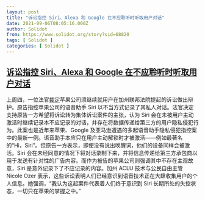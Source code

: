 ```yaml
---
layout: post
title: "诉讼指控 Siri、Alexa 和 Google 在不应聆听时听取用户对话"
date: 2021-09-06T08:05:16.000Z
author: Solidot
from: https://www.solidot.org/story?sid=68820
tags: [ Solidot ]
categories: [ Solidot ]
---
```

<!--1630915516000-->
[诉讼指控 Siri、Alexa 和 Google 在不应聆听时听取用户对话](https://www.solidot.org/story?sid=68820)
------

<div>
上周四，一位法官<a href="https://www.washingtonpost.com/technology/2021/09/02/apple-siri-lawsuit-privacy/">裁定</a>苹果公司须继续就用户在加州联邦法院提起的诉讼做出辩护。原告指控苹果公司的语音助手 Siri 以不当方式记录了其私人对话。法官决定支持原告一方希望将诉讼转为集体诉讼案件的主张，认为 Siri 会在未被用户主动激活时继续记录本不应记录的对话，并存在将数据传递给第三方的用户隐私侵犯行为。此案也是近年来苹果、Google 及亚马逊遭遇的多起语音助手隐私侵犯指控案中的最新一例。语音助手本应只在用户主动解锁时才被激活——例如最著名的“Hi，Siri”。但原告一方表示，即使没有说出唤醒词，他们的设备同样会被激活。Siri 会在未经同意的情况下将对话录制下来，并将信息传递给第三方承包商以用于发送有针对性的广告内容。而作为被告的苹果公司则强调其中不存在主观故意，Siri 是意外记录下了不应记录的内容。加州 ACLU 技术与公民自由主管 Nicole Ozer 表示，这些诉讼表明人们已经意识到语音技术正在大肆收集用户的个人信息。她强调，“我认为这起案件代表着人们终于意识到 Siri 长期所处的失控状态，一切只在苹果的掌握之中。”
</div>
